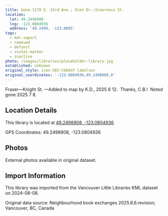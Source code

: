 ```yaml
---
title: Gone.1170 E. 23rd Ave.; Glen Dr.—Inverness St.
location:
  lat: 49.2498908
  lng: -123.0804936
  address: '49.2499, -123.0805'
tags:
  - kml-import
  - removed
  - defunct
  - violet-marker
  - inactive
photo: /images/libraries/placeholder-library.jpg
established: unknown
original_style: icon-503-C6A4CF-labelson
original_coordinates: '-123.0804936,49.2498908,0'
---
```

Fraser—Knight St.
—Added to map by K.D., 2025 6 12.  
Thanks, C.B.!  Noted gone 2025 7 8.

## Location Details

This library is located at [49.2498908, -123.0804936](https://www.google.com/maps?q=49.2498908,-123.0804936).

GPS Coordinates: 49.2498908, -123.0804936

## Photos

External photos available in original dataset.

## Import Information

This library was imported from the Vancouver Little Libraries KML dataset on 2024-08-08.

Original data source: Neighbourhood book exchanges 2025.8.6.revision; Vancouver, BC, Canada

